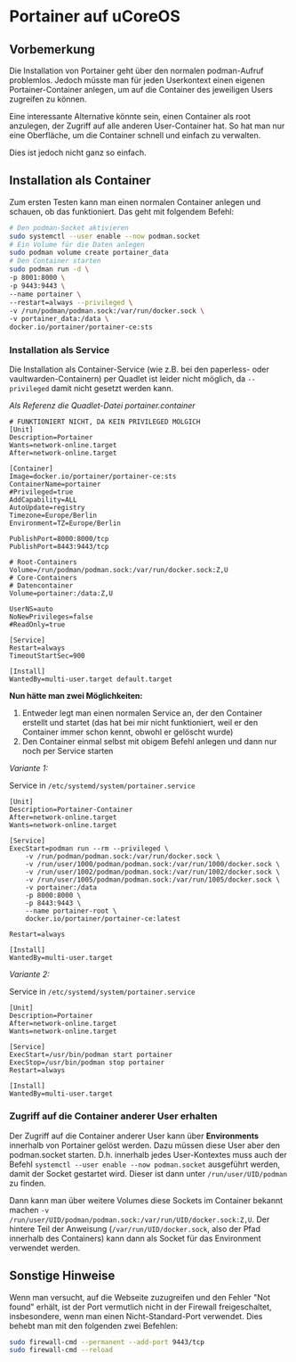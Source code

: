 # Portainer auf uCoreOS 

## Vorbemerkung

Die Installation von Portainer geht über den normalen podman-Aufruf problemlos. Jedoch müsste man für jeden Userkontext einen eigenen Portainer-Container anlegen, um auf die Container des jeweiligen Users zugreifen zu können.

Eine interessante Alternative könnte sein, einen Container als root anzulegen, der Zugriff auf alle anderen User-Container hat. So hat man nur eine Oberfläche, um die Container schnell und einfach zu verwalten.

Dies ist jedoch nicht ganz so einfach.

## Installation als Container

Zum ersten Testen kann man einen normalen Container anlegen und schauen, ob das funktioniert. Das geht mit folgendem Befehl:

```bash
# Den podman-Socket aktivieren
sudo systemctl --user enable --now podman.socket
# Ein Volume für die Daten anlegen
sudo podman volume create portainer_data
# Den Container starten
sudo podman run -d \
-p 8001:8000 \
-p 9443:9443 \
--name portainer \
--restart=always --privileged \
-v /run/podman/podman.sock:/var/run/docker.sock \
-v portainer_data:/data \
docker.io/portainer/portainer-ce:sts
```

### Installation als Service

Die Installation als Container-Service (wie z.B. bei den paperless- oder vaultwarden-Containern) per Quadlet ist leider nicht möglich, da `--privileged` damit nicht gesetzt werden kann.

_Als Referenz die Quadlet-Datei portainer.container_

```
# FUNKTIONIERT NICHT, DA KEIN PRIVILEGED MÖLGICH
[Unit]
Description=Portainer
Wants=network-online.target
After=network-online.target

[Container]
Image=docker.io/portainer/portainer-ce:sts
ContainerName=portainer
#Privileged=true
AddCapability=ALL
AutoUpdate=registry
Timezone=Europe/Berlin
Environment=TZ=Europe/Berlin

PublishPort=8000:8000/tcp
PublishPort=8443:9443/tcp

# Root-Containers
Volume=/run/podman/podman.sock:/var/run/docker.sock:Z,U
# Core-Containers
# Datencontainer
Volume=portainer:/data:Z,U

UserNS=auto
NoNewPrivileges=false
#ReadOnly=true

[Service]
Restart=always
TimeoutStartSec=900

[Install]
WantedBy=multi-user.target default.target
```

**Nun hätte man zwei Möglichkeiten:**
1. Entweder legt man einen normalen Service an, der den Container erstellt und startet (das hat bei mir nicht funktioniert, weil er den Container immer schon kennt, obwohl er gelöscht wurde)
2. Den Container einmal selbst mit obigem Befehl anlegen und dann nur noch per Service starten

_Variante 1:_

Service in `/etc/systemd/system/portainer.service`

```
[Unit]
Description=Portainer-Container
After=network-online.target
Wants=network-online.target

[Service]
ExecStart=podman run --rm --privileged \
    -v /run/podman/podman.sock:/var/run/docker.sock \
    -v /run/user/1000/podman/podman.sock:/var/run/1000/docker.sock \
    -v /run/user/1002/podman/podman.sock:/var/run/1002/docker.sock \
    -v /run/user/1005/podman/podman.sock:/var/run/1005/docker.sock \
    -v portainer:/data
    -p 8000:8000 \
    -p 8443:9443 \
    --name portainer-root \
    docker.io/portainer/portainer-ce:latest

Restart=always

[Install]
WantedBy=multi-user.target
```

_Variante 2:_

Service in `/etc/systemd/system/portainer.service`

```
[Unit]
Description=Portainer
After=network-online.target
Wants=network-online.target

[Service]
ExecStart=/usr/bin/podman start portainer
ExecStop=/usr/bin/podman stop portainer
Restart=always

[Install]
WantedBy=multi-user.target
```

### Zugriff auf die Container anderer User erhalten

Der Zugriff auf die Container anderer User kann über **Environments** innerhalb von Portainer gelöst werden. Dazu müssen diese User aber den podman.socket starten.
D.h. innerhalb jedes User-Kontextes muss auch der Befehl `systemctl --user enable --now podman.socket` ausgeführt werden, damit der Socket gestartet wird.
Dieser ist dann unter `/run/user/UID/podman` zu finden.

Dann kann man über weitere Volumes diese Sockets im Container bekannt machen `-v /run/user/UID/podman/podman.sock:/var/run/UID/docker.sock:Z,U`. Der hintere Teil der Anweisung (`/var/run/UID/docker.sock`, also der Pfad innerhalb des Containers) kann dann als Socket für das Environment verwendet werden.

## Sonstige Hinweise

Wenn man versucht, auf die Webseite zuzugreifen und den Fehler "Not found" erhält, ist der Port vermutlich nicht in der Firewall freigeschaltet, insbesondere, wenn man einen Nicht-Standard-Port verwendet.
Dies behebt man mit den folgenden zwei Befehlen:
```bash
sudo firewall-cmd --permanent --add-port 9443/tcp
sudo firewall-cmd --reload
```






